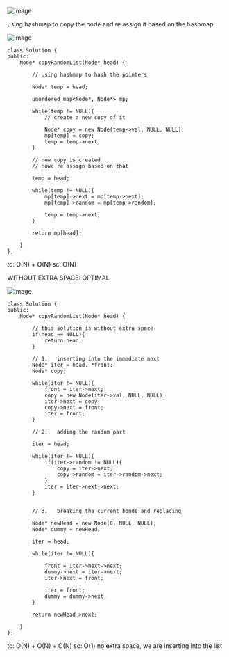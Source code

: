 ​![image](https://user-images.githubusercontent.com/73538974/253219282-5c73fcc6-3ec5-4a8f-a009-a19af6943d50.png)     

using hashmap to copy the node and re assign it based on the hashmap

![image](https://user-images.githubusercontent.com/73538974/253219393-f8784e19-5c66-45ab-bdf1-144c4ec8daf2.png)


```
class Solution {
public:
    Node* copyRandomList(Node* head) {
        
        // using hashmap to hash the pointers
        
        Node* temp = head;
        
        unordered_map<Node*, Node*> mp;
        
        while(temp != NULL){
            // create a new copy of it
            
            Node* copy = new Node(temp->val, NULL, NULL);
            mp[temp] = copy;
            temp = temp->next;
        }
        
        // now copy is created
        // nowe re assign based on that
        
        temp = head;
        
        while(temp != NULL){
            mp[temp]->next = mp[temp->next];
            mp[temp]->random = mp[temp->random];
            
            temp = temp->next;
        }
        
        return mp[head];
        
    }
};
```

tc: O(N) + O(N)
sc: O(N)

WITHOUT EXTRA SPACE: OPTIMAL

![image](https://user-images.githubusercontent.com/73538974/253219698-de5311e7-5afa-4ab2-a51c-80ca7ab5ae50.png)     

```
class Solution {
public:
    Node* copyRandomList(Node* head) {
        
        // this solution is without extra space
        if(head == NULL){
            return head;
        }
        
        // 1.   inserting into the immediate next
        Node* iter = head, *front;
        Node* copy;
        
        while(iter != NULL){
            front = iter->next;
            copy = new Node(iter->val, NULL, NULL);
            iter->next = copy;
            copy->next = front;
            iter = front;
        }
        
        // 2.   adding the random part
        
        iter = head;
        
        while(iter != NULL){
            if(iter->random != NULL){
                copy = iter->next;
                copy->random = iter->random->next;
            }
            iter = iter->next->next;
        }
        
        
        // 3.   breaking the current bonds and replacing 
        
        Node* newHead = new Node(0, NULL, NULL);
        Node* dummy = newHead;
        
        iter = head;
        
        while(iter != NULL){
            
            front = iter->next->next;
            dummy->next = iter->next;
            iter->next = front;
            
            iter = front;
            dummy = dummy->next;
        }
        
        return newHead->next;
        
    }
};

```

tc: O(N) + O(N) + O(N)
sc: O(1) no extra space, we are inserting into the list

